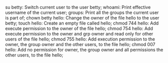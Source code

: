 su betty: Switch current user to the user betty;
whoami: Print effective username of the current user;
groups: Print all the groups the current user is part of;
chown betty hello: Change the owner of the file hello to the user betty;
touch hello: Create an empty file called hello;
chmod 744 hello: Add execute permission to the owner of the file hello;
chmod 754 hello: Add execute permission to the owner and grp owner and read only for other users of the file hello;
chmod 755 hello: Add execution permission to the owner, the group owner and the other users, to the file hello;
chmod 007 hello: Add no permission for owner, the group owner and all permissions the other users, to the file hello;